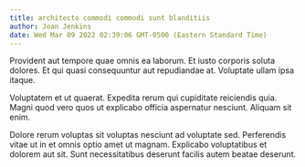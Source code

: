 ```yaml
---
title: architecto commodi commodi sunt blanditiis
author: Joan Jenkins
date: Wed Mar 09 2022 02:39:06 GMT-0500 (Eastern Standard Time)
---
```

Provident aut tempore quae omnis ea laborum. Et iusto corporis soluta dolores. Et qui quasi consequuntur aut repudiandae at. Voluptate ullam ipsa itaque.

 Voluptatem et ut quaerat. Expedita rerum qui cupiditate reiciendis quia. Magni quod vero quos ut explicabo officia aspernatur nesciunt. Aliquam sit enim.

 Dolore rerum voluptas sit voluptas nesciunt ad voluptate sed. Perferendis vitae ut in et omnis optio amet ut magnam. Explicabo voluptatibus et dolorem aut sit. Sunt necessitatibus deserunt facilis autem beatae deserunt.
